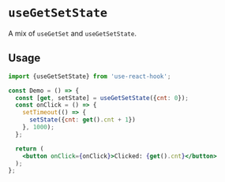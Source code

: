# `useGetSetState`

A mix of `useGetSet` and `useGetSetState`.


## Usage

```jsx
import {useGetSetState} from 'use-react-hook';

const Demo = () => {
  const [get, setState] = useGetSetState({cnt: 0});
  const onClick = () => {
    setTimeout(() => {
      setState({cnt: get().cnt + 1})
    }, 1000);
  };

  return (
    <button onClick={onClick}>Clicked: {get().cnt}</button>
  );
};
```
